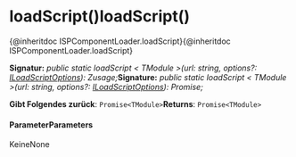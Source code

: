 # <a name="loadscript"></a><span data-ttu-id="b8b87-101">loadScript()</span><span class="sxs-lookup"><span data-stu-id="b8b87-101">loadScript()</span></span>




<span data-ttu-id="b8b87-102">{@inheritdoc ISPComponentLoader.loadScript}</span><span class="sxs-lookup"><span data-stu-id="b8b87-102">{@inheritdoc ISPComponentLoader.loadScript}</span></span>

<span data-ttu-id="b8b87-103">**Signatur:** _public static loadScript < TModule >(url: string, options?: [ILoadScriptOptions](../sp-loader/iloadscriptoptions.md)): Zusage<TModule>;_</span><span class="sxs-lookup"><span data-stu-id="b8b87-103">**Signature:** _public static loadScript < TModule >(url: string, options?: [ILoadScriptOptions](../sp-loader/iloadscriptoptions.md)): Promise<TModule>;_</span></span>

<span data-ttu-id="b8b87-104">**Gibt Folgendes zurück**: `Promise<TModule>`</span><span class="sxs-lookup"><span data-stu-id="b8b87-104">**Returns**: `Promise<TModule>`</span></span>





#### <a name="parameters"></a><span data-ttu-id="b8b87-105">Parameter</span><span class="sxs-lookup"><span data-stu-id="b8b87-105">Parameters</span></span>
<span data-ttu-id="b8b87-106">Keine</span><span class="sxs-lookup"><span data-stu-id="b8b87-106">None</span></span>


